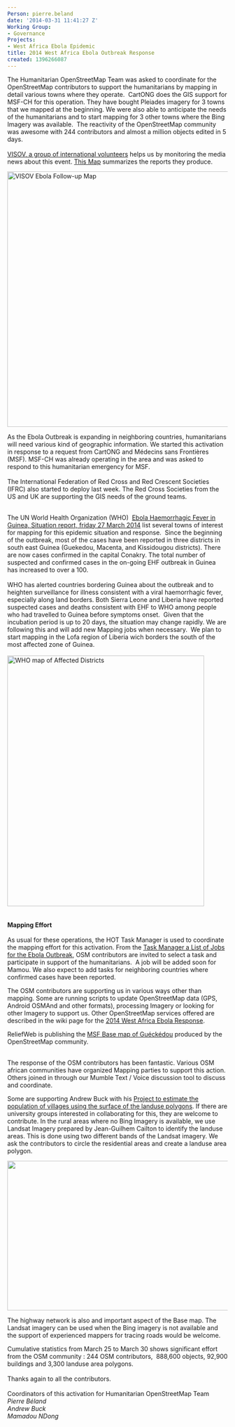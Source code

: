 ```yaml
---
Person: pierre.beland
date: '2014-03-31 11:41:27 Z'
Working Group:
- Governance
Projects:
- West Africa Ebola Epidemic
title: 2014 West Africa Ebola Outbreak Response
created: 1396266087
---
```

<p id="yui_3_13_0_1_1396261992659_9891">The Humanitarian OpenStreetMap Team was asked to coordinate for the OpenStreetMap contributors to support the humanitarians by mapping in detail various towns where they operate.&nbsp; CartONG does the GIS support for MSF-CH for this operation. They have bought Pleiades imagery for 3 towns that we mapped at the beginning. We were also able to anticipate the needs of the humanitarians and to start mapping for 3 other towns where the Bing Imagery was available.&nbsp; The reactivity of the OpenStreetMap community was awesome with 244 contributors and almost a million objects edited in 5 days.<br><br><a href="https://twitter.com/VISOV1">VISOV, a group of international volunteers</a> helps us by monitoring the media news about this event. <a href="http://umap.openstreetmap.fr/fr/map/esov-suivi-epidemie-ebola_6356#6/8.907/-9.240">This Map</a> summarizes the reports they produce.</p><p id="yui_3_13_0_1_1396261992659_9890"><img id="yui_3_13_0_1_1396261992659_9889" src="http://hot.openstreetmap.org/sites/default/files/visov-suivi-epidemie-ebola.png" alt="VISOV Ebola Follow-up Map" width="627" height="582"></p><p id="yui_3_13_0_1_1396261992659_9888">As the Ebola Outbreak is expanding in neighboring countries, humanitarians will need various kind of geographic information. We started this activation in response to a request from CartONG and Médecins sans Frontières (MSF). MSF-CH was already operating in the area and was asked to respond to this humanitarian emergency for MSF.<br><br>The International Federation of Red Cross and Red Crescent Societies (IFRC) also started to deploy last week. The Red Cross Societies from the US and UK are supporting the GIS needs of the ground teams.<img id="yui_3_13_0_1_1396261992659_9887" src="http://hot.openstreetmap.org/sites/default/files/msf-suisse-ebola-2.png" alt=""><br><br></p><p id="yui_3_13_0_1_1396261992659_9885">The UN World Health Organization (WHO)&nbsp; <a href="http://www.afro.who.int/en/clusters-a-programmes/dpc/epidemic-a-%20%20pandemic-alert-and-response/outbreak-news/4069-ebola-haemorrhagic-%20%20feverguinea-27-march-2014.html">Ebola Haemorrhagic Fever in Guinea, Situation report, friday 27 March 2014</a> list several towns of interest for mapping for this epidemic situation and response.&nbsp; Since the beginning of the outbreak, most of the cases have been reported in three districts in south east Guinea (Guekedou, Macenta, and Kissidougou districts). There are now cases confirmed in the capital Conakry. The total number of suspected and confirmed cases in the on-going EHF outbreak in Guinea has increased to over a 100.<br><br>WHO has alerted countries bordering Guinea about the outbreak and to heighten surveillance for illness consistent with a viral haemorrhagic fever, especially along land borders. Both Sierra Leone and Liberia have reported suspected cases and deaths consistent with EHF to WHO among people who had travelled to Guinea before symptoms onset.&nbsp; Given that the incubation period is up to 20 days, the situation may change rapidly. We are following this and will add new Mapping jobs when necessary.&nbsp; We plan to start mapping in the Lofa region of Liberia wich borders the south of the most affected zone of Guinea.<br><br><img id="yui_3_13_0_1_1396261992659_9886" src="http://hot.openstreetmap.org/sites/default/files/afro-who-int-affected-dstricts-ebola.png" alt="WHO map of Affected Districts" width="450" height="571"><br><br><br><strong>Mapping Effort</strong><br><br>As usual for these operations, the HOT Task Manager is used to coordinate the mapping effort for this activation. From the <a href="http://tasks.hotosm.org/#all/Ebola">Task Manager a List of Jobs for the Ebola Outbreak</a>, OSM contributors are invited to select a task and participate in support of the humanitarians.&nbsp; A job will be added soon for Mamou. We also expect to add tasks for neighboring countries where confirmed cases have been reported.</p><p>The OSM contributors are supporting us in various ways other than mapping. Some are running scripts to update OpenStreetMap data (GPS, Android OSMAnd and other formats), processing Imagery or looking for other Imagery to support us. Other OpenStreetMap services offered are described in the wiki page for the <a href="https://wiki.openstreetmap.org/wiki/2014_West_Africa_Ebola_Response">2014 West Africa Ebola Response</a>.</p><p>ReliefWeb is publishing the <a href="http://reliefweb.int/map/guinea/guinea-gu-ck-dou-base-map">MSF Base map of Guéckédou</a> produced by the OpenStreetMap community.</p><p id="yui_3_13_0_1_1396261992659_9884"><br>The response of the OSM contributors has been fantastic. Various OSM african communities have organized Mapping parties to support this action. Others joined in through our Mumble Text / Voice discussion tool to discuss and coordinate.</p><p id="yui_3_13_0_1_1396261992659_9882">Some are supporting Andrew Buck with his <a id="yui_3_13_0_1_1396261992659_9883" href="http://www.openstreetmap.org/user/AndrewBuck/diary/21465">Project to estimate the population of villages using the surface of the landuse polygons</a>. If there are university groups interested in collaborating for this, they are welcome to contribute. In the rural areas where no Bing Imagery is available, we use Landsat Imagery prepared by Jean-Guilhem Cailton to identify the landuse areas. This is done using two different bands of the Landsat imagery. We ask the contributors to circle the residential areas and create a landuse area polygon.&nbsp;</p><p id="yui_3_13_0_1_1396261992659_9881"><img id="yui_3_13_0_1_1396261992659_9880" src="http://i.imgur.com/RdXeKqc.png" alt="" width="583" height="341"></p><p>The highway network is also and important aspect of the Base map. The Landsat imagery can be used when the Bing imagery is not available and the support of experienced mappers for tracing roads would be welcome.</p><p>Cumulative statistics from March 25 to March 30 shows significant effort from the OSM community : 244 OSM contributors,&nbsp; 888,600 objects, 92,900 buildings and 3,300 landuse area polygons.<br><br>Thanks again to all the contributors.<br><br>Coordinators of this activation for Humanitarian OpenStreetMap Team<br><em>Pierre Béland</em><br><em id="yui_3_13_0_1_1396261992659_9875">Andrew Buck<br></em><em>Mamadou NDong</em></p>
